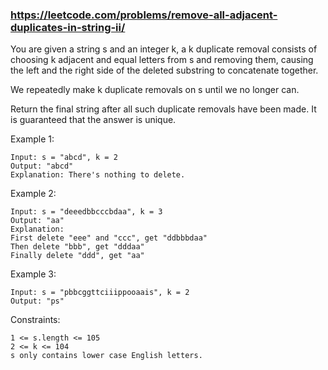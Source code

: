### https://leetcode.com/problems/remove-all-adjacent-duplicates-in-string-ii/

You are given a string s and an integer k, a k duplicate removal consists of choosing k adjacent and equal letters from s and removing them, causing the left and the right side of the deleted substring to concatenate together.

We repeatedly make k duplicate removals on s until we no longer can.

Return the final string after all such duplicate removals have been made. It is guaranteed that the answer is unique.



Example 1:

    Input: s = "abcd", k = 2
    Output: "abcd"
    Explanation: There's nothing to delete.

Example 2:

    Input: s = "deeedbbcccbdaa", k = 3
    Output: "aa"
    Explanation:
    First delete "eee" and "ccc", get "ddbbbdaa"
    Then delete "bbb", get "dddaa"
    Finally delete "ddd", get "aa"

Example 3:
    
    Input: s = "pbbcggttciiippooaais", k = 2
    Output: "ps"



Constraints:

    1 <= s.length <= 105
    2 <= k <= 104
    s only contains lower case English letters.

